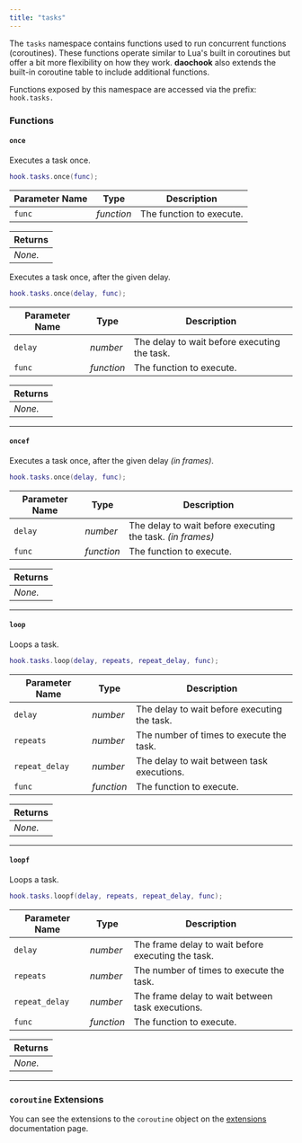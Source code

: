 ```yaml
---
title: "tasks"
---
```


The `tasks` namespace contains functions used to run concurrent functions (coroutines). These functions operate similar to Lua's built in coroutines but offer a bit more flexibility on how they work. **daochook** also extends the built-in coroutine table to include additional functions.

Functions exposed by this namespace are accessed via the prefix: `hook.tasks.`

### Functions

#### `once`

Executes a task once.

```lua
hook.tasks.once(func);
```

| Parameter Name | Type | Description |
| --- | --- | --- |
| `func` | _function_ | The function to execute. |

| Returns |
| --- |
| _None._ |

Executes a task once, after the given delay.

```lua
hook.tasks.once(delay, func);
```

| Parameter Name | Type | Description |
| --- | --- | --- |
| `delay`   | _number_      | The delay to wait before executing the task. |
| `func`    | _function_    | The function to execute. |

| Returns |
| --- |
| _None._ |

---

#### `oncef`

Executes a task once, after the given delay _(in frames)_.

```lua
hook.tasks.once(delay, func);
```

| Parameter Name | Type | Description |
| --- | --- | --- |
| `delay`   | _number_      | The delay to wait before executing the task. _(in frames)_ |
| `func`    | _function_    | The function to execute. |

| Returns |
| --- |
| _None._ |

---

#### `loop`

Loops a task.

```lua
hook.tasks.loop(delay, repeats, repeat_delay, func);
```

| Parameter Name | Type | Description |
| --- | --- | --- |
| `delay`           | _number_      | The delay to wait before executing the task. |
| `repeats`         | _number_      | The number of times to execute the task. |
| `repeat_delay`    | _number_      | The delay to wait between task executions. |
| `func`            | _function_    | The function to execute. |

| Returns |
| --- |
| _None._ |

---

#### `loopf`

Loops a task.

```lua
hook.tasks.loopf(delay, repeats, repeat_delay, func);
```

| Parameter Name | Type | Description |
| --- | --- | --- |
| `delay`           | _number_      | The frame delay to wait before executing the task. |
| `repeats`         | _number_      | The number of times to execute the task. |
| `repeat_delay`    | _number_      | The frame delay to wait between task executions. |
| `func`            | _function_    | The function to execute. |

| Returns |
| --- |
| _None._ |

---

### `coroutine` Extensions

You can see the extensions to the `coroutine` object on the [extensions](/developers/namespaces/extensions/) documentation page.
